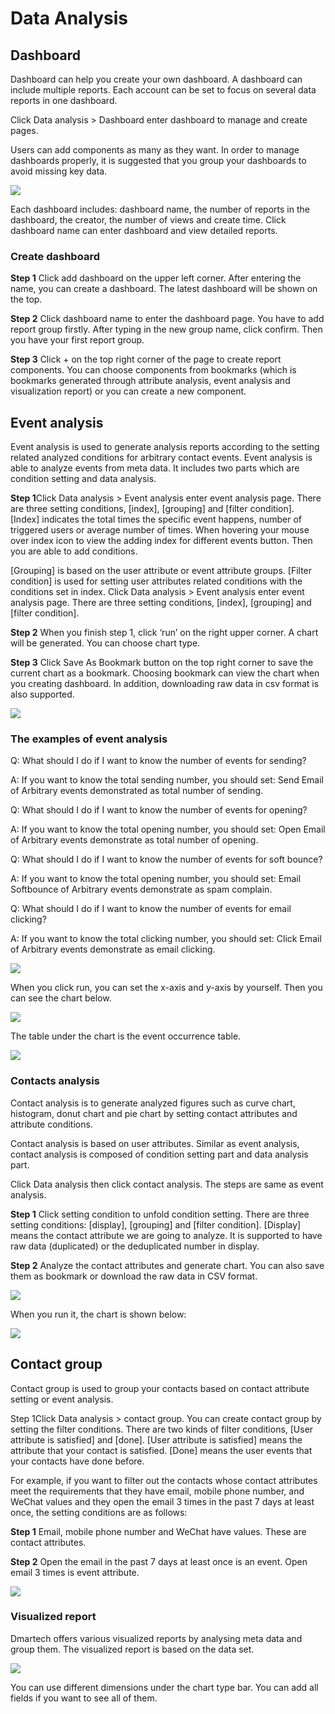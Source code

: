 # Data Analysis

## Dashboard

Dashboard can help you create your own dashboard. A dashboard can include multiple reports. Each account can be set to focus on several data reports in one dashboard. 

Click Data analysis &gt; Dashboard enter dashboard to manage and create pages.

 Users can add components as many as they want. In order to manage dashboards properly, it is suggested that you group your dashboards to avoid missing key data.

![](.gitbook/assets/image%20%28504%29.png)

Each dashboard includes: dashboard name, the number of reports in the dashboard, the creator, the number of views and create time. Click dashboard name can enter dashboard and view detailed reports. 

### Create dashboard 

**Step 1** Click add dashboard on the upper left corner. After entering the name, you can create a dashboard. The latest dashboard will be shown on the top. 

**Step 2** Click dashboard name to enter the dashboard page. You have to add report group firstly. After typing in the new group name, click confirm. Then you have your first report group. 

**Step 3** Click + on the top right corner of the page to create report components. You can choose components from bookmarks \(which is bookmarks generated through attribute analysis, event analysis and visualization report\) or you can create a new component. 

## Event analysis 

Event analysis is used to generate analysis reports according to the setting related analyzed conditions for arbitrary contact events. Event analysis is able to analyze events from meta data. It includes two parts which are condition setting and data analysis. 

**Step 1**Click Data analysis &gt; Event analysis enter event analysis page. There are three setting conditions, \[index\], \[grouping\] and \[filter condition\]. \[Index\] indicates the total times the specific event happens, number of triggered users or average number of times. When hovering your mouse over index icon to view the adding index for different events button. Then you are able to add conditions. 

\[Grouping\] is based on the user attribute or event attribute groups. \[Filter condition\] is used for setting user attributes related conditions with the conditions set in index. Click Data analysis &gt; Event analysis enter event analysis page. There are three setting conditions, \[index\], \[grouping\] and \[filter condition\]. 

**Step 2** When you finish step 1, click ‘run’ on the right upper corner. A chart will be generated. You can choose chart type. 

**Step 3** Click Save As Bookmark button on the top right corner to save the current chart as a bookmark. Choosing bookmark can view the chart when you creating dashboard. In addition, downloading raw data in csv format is also supported.

![](.gitbook/assets/image%20%28533%29.png)

### The examples of event analysis 

Q: What should I do if I want to know the number of events for sending? 

A: If you want to know the total sending number, you should set: Send Email of Arbitrary events demonstrated as total number of sending. 

Q: What should I do if I want to know the number of events for opening? 

A: If you want to know the total opening number, you should set: Open Email of Arbitrary events demonstrate as total number of opening. 

Q: What should I do if I want to know the number of events for soft bounce? 

A: If you want to know the total opening number, you should set: Email Softbounce of Arbitrary events demonstrate as spam complain. 

Q: What should I do if I want to know the number of events for email clicking? 

A: If you want to know the total clicking number, you should set: Click Email of Arbitrary events demonstrate as email clicking.

![](.gitbook/assets/image%20%28498%29.png)

When you click run, you can set the x-axis and y-axis by yourself. Then you can see the chart below.

![](.gitbook/assets/image%20%28520%29.png)

The table under the chart is the event occurrence table.

![](.gitbook/assets/image%20%28556%29.png)

### Contacts analysis 

Contact analysis is to generate analyzed figures such as curve chart, histogram, donut chart and pie chart by setting contact attributes and attribute conditions.

 Contact analysis is based on user attributes. Similar as event analysis, contact analysis is composed of condition setting part and data analysis part. 

Click Data analysis then click contact analysis. The steps are same as event analysis. 

**Step 1** Click setting condition to unfold condition setting. There are three setting conditions: \[display\], \[grouping\] and \[filter condition\]. \[Display\] means the contact attribute we are going to analyze. It is supported to have raw data \(duplicated\) or the deduplicated number in display. 

**Step 2** Analyze the contact attributes and generate chart. You can also save them as bookmark or download the raw data in CSV format.

![](.gitbook/assets/image%20%28554%29.png)

When you run it, the chart is shown below:

![](.gitbook/assets/image%20%28536%29.png)

## Contact group 

Contact group is used to group your contacts based on contact attribute setting or event analysis. 

Step 1Click Data analysis &gt; contact group. You can create contact group by setting the filter conditions. There are two kinds of filter conditions, \[User attribute is satisfied\] and \[done\]. \[User attribute is satisfied\] means the attribute that your contact is satisfied. \[Done\] means the user events that your contacts have done before. 

For example, if you want to filter out the contacts whose contact attributes meet the requirements that they have email, mobile phone number, and WeChat values and they open the email 3 times in the past 7 days at least once, the setting conditions are as follows: 

**Step 1** Email, mobile phone number and WeChat have values. These are contact attributes. 

**Step 2** Open the email in the past 7 days at least once is an event. Open email 3 times is event attribute.

![](.gitbook/assets/image%20%28571%29.png)

### Visualized report 

Dmartech offers various visualized reports by analysing meta data and group them. The visualized report is based on the data set.

![](.gitbook/assets/image%20%28523%29.png)

You can use different dimensions under the chart type bar. You can add all fields if you want to see all of them.

